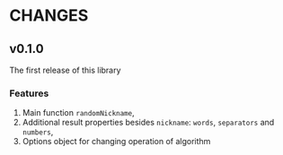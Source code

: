 # CHANGES

## v0.1.0

The first release of this library

### Features
1. Main function `randomNickname`,
2. Additional result properties besides `nickname`: `words`, `separators` and `numbers`,
3. Options object for changing operation of algorithm